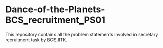 # Dance-of-the-Planets-BCS_recruitment_PS01
This repository contains all the problem statements involved in secretary recruitment task by BCS,IITK.
